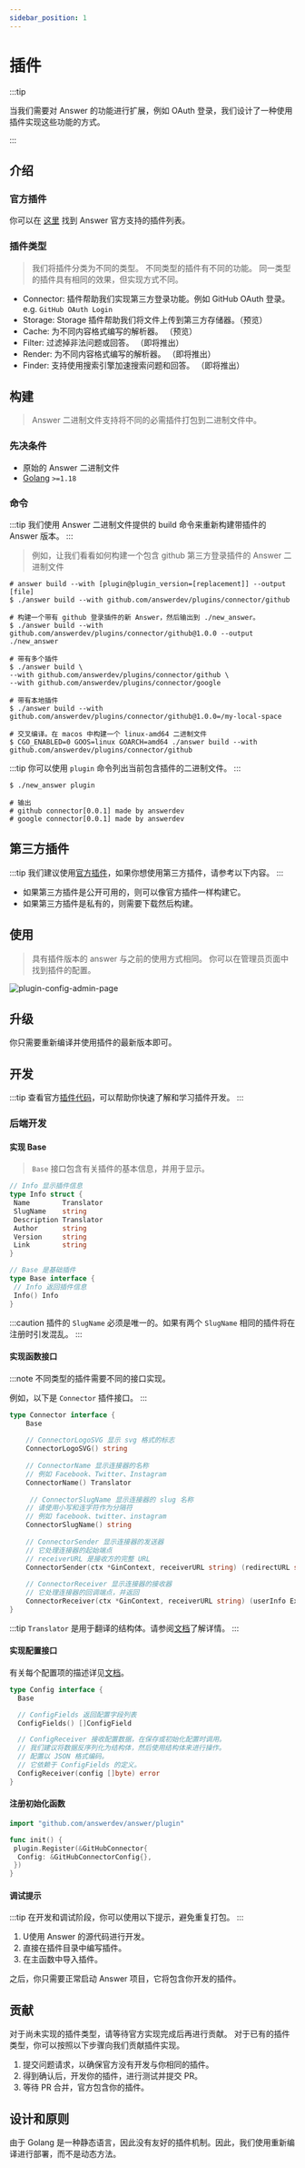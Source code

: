```yaml
---
sidebar_position: 1
---
```


# 插件

:::tip

当我们需要对 Answer 的功能进行扩展，例如 OAuth 登录，我们设计了一种使用插件实现这些功能的方式。

:::

## 介绍

### 官方插件

你可以在 [这里](https://github.com/answerdev/plugins) 找到 Answer 官方支持的插件列表。

### 插件类型
>
> 我们将插件分类为不同的类型。
> 不同类型的插件有不同的功能。
> 同一类型的插件具有相同的效果，但实现方式不同。

- Connector: 插件帮助我们实现第三方登录功能。例如 GitHub OAuth 登录。e.g. `GitHub OAuth Login`
- Storage: Storage 插件帮助我们将文件上传到第三方存储器。（预览）
- Cache:  为不同内容格式编写的解析器。 （预览）
- Filter: 过滤掉非法问题或回答。 （即将推出）
- Render: 为不同内容格式编写的解析器。 （即将推出）
- Finder: 支持使用搜索引擎加速搜索问题和回答。 （即将推出）

## 构建
>
> Answer 二进制文件支持将不同的必需插件打包到二进制文件中。

### 先决条件

- 原始的 Answer 二进制文件
- [Golang](https://go.dev/) `>=1.18`

### 命令

:::tip
我们使用 Answer 二进制文件提供的 build 命令来重新构建带插件的 Answer 版本。
:::

> 例如，让我们看看如何构建一个包含 github 第三方登录插件的 Answer 二进制文件

```shell
# answer build --with [plugin@plugin_version=[replacement]] --output [file]
$ ./answer build --with github.com/answerdev/plugins/connector/github

# 构建一个带有 github 登录插件的新 Answer，然后输出到 ./new_answer。
$ ./answer build --with github.com/answerdev/plugins/connector/github@1.0.0 --output ./new_answer

# 带有多个插件
$ ./answer build \
--with github.com/answerdev/plugins/connector/github \
--with github.com/answerdev/plugins/connector/google

# 带有本地插件
$ ./answer build --with github.com/answerdev/plugins/connector/github@1.0.0=/my-local-space

# 交叉编译。在 macos 中构建一个 linux-amd64 二进制文件
$ CGO_ENABLED=0 GOOS=linux GOARCH=amd64 ./answer build --with github.com/answerdev/plugins/connector/github
```

:::tip
你可以使用 `plugin` 命令列出当前包含插件的二进制文件。
:::

```shell
$ ./new_answer plugin

# 输出
# github connector[0.0.1] made by answerdev
# google connector[0.0.1] made by answerdev
```

## 第三方插件

:::tip
我们建议使用[官方插件](https://github.com/answerdev/plugins)，如果你想使用第三方插件，请参考以下内容。
:::

- 如果第三方插件是公开可用的，则可以像官方插件一样构建它。
- 如果第三方插件是私有的，则需要下载然后构建。

## 使用
>
> 具有插件版本的 answer 与之前的使用方式相同。
> 你可以在管理员页面中找到插件的配置。

![plugin-config-admin-page](/img/docs/plugin-config-admin-page.png)

## 升级

你只需要重新编译并使用插件的最新版本即可。

## 开发

:::tip
查看官方[插件代码](https://github.com/answerdev/plugins)，可以帮助你快速了解和学习插件开发。
:::

### 后端开发

#### 实现 Base
>
> `Base` 接口包含有关插件的基本信息，并用于显示。

```go
// Info 显示插件信息
type Info struct {
 Name        Translator
 SlugName    string
 Description Translator
 Author      string
 Version     string
 Link        string
}

// Base 是基础插件
type Base interface {
 // Info 返回插件信息
 Info() Info
}
```

:::caution
插件的 `SlugName` 必须是唯一的。如果有两个 `SlugName` 相同的插件将在注册时引发混乱。
:::

#### 实现函数接口

:::note
不同类型的插件需要不同的接口实现。

例如，以下是 `Connector` 插件接口。
:::

```go
type Connector interface {
    Base
    
    // ConnectorLogoSVG 显示 svg 格式的标志
    ConnectorLogoSVG() string
    
    // ConnectorName 显示连接器的名称
    // 例如 Facebook、Twitter、Instagram
    ConnectorName() Translator
    
     // ConnectorSlugName 显示连接器的 slug 名称
    // 请使用小写和连字符作为分隔符
    // 例如 facebook、twitter、instagram
    ConnectorSlugName() string
    
    // ConnectorSender 显示连接器的发送器
    // 它处理连接器的起始端点
    // receiverURL 是接收方的完整 URL
    ConnectorSender(ctx *GinContext, receiverURL string) (redirectURL string)
    
    // ConnectorReceiver 显示连接器的接收器
    // 它处理连接器的回调端点，并返回
    ConnectorReceiver(ctx *GinContext, receiverURL string) (userInfo ExternalLoginUserInfo, err error)
}
```

:::tip
`Translator` 是用于翻译的结构体。请参阅[文档](/docs/development/extending/plugin_translation)了解详情。
:::

#### 实现配置接口

有关每个配置项的描述详见[文档](/docs/development/extending/plugin_config)。

```go
type Config interface {
  Base

  // ConfigFields 返回配置字段列表
  ConfigFields() []ConfigField

  // ConfigReceiver 接收配置数据，在保存或初始化配置时调用。
  // 我们建议将数据反序列化为结构体，然后使用结构体来进行操作。
  // 配置以 JSON 格式编码。
  // 它依赖于 ConfigFields 的定义。
  ConfigReceiver(config []byte) error
}
```

#### 注册初始化函数

```go
import "github.com/answerdev/answer/plugin"

func init() {
 plugin.Register(&GitHubConnector{
  Config: &GitHubConnectorConfig{},
 })
}
```

#### 调试提示

:::tip
在开发和调试阶段，你可以使用以下提示，避免重复打包。
:::

1. U使用 Answer 的源代码进行开发。
2. 直接在插件目录中编写插件。
3. 在主函数中导入插件。

之后，你只需要正常启动 Answer 项目，它将包含你开发的插件。

## 贡献

对于尚未实现的插件类型，请等待官方实现完成后再进行贡献。
对于已有的插件类型，你可以按照以下步骤向我们贡献插件实现。

1. 提交问题请求，以确保官方没有开发与你相同的插件。
2. 得到确认后，开发你的插件，进行测试并提交 PR。
3. 等待 PR 合并，官方包含你的插件。

## 设计和原则

由于 Golang 是一种静态语言，因此没有友好的插件机制。因此，我们使用重新编译进行部署，而不是动态方法。

